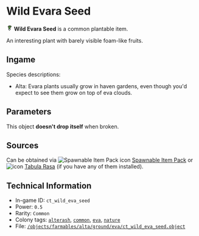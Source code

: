 # Wild Evara Seed

<img src="https://raw.githubusercontent.com/Ceterai/Enternia/main/objects/farmables/alta/ground/eva/icon.png" alt="Wild Evara Seed icon" loading="lazy" height="16px" width="auto" /> **Wild Evara Seed** is a common plantable item.

An interesting plant with barely visible foam-like fruits.

## Ingame

Species descriptions:

- Alta: Evara plants usually grow in haven gardens, even though you'd expect to see them grow on top of eva clouds.

## Parameters

This object **doesn't drop itself** when broken.

## Sources

Can be obtained via <img src="https://raw.githubusercontent.com/Silverfeelin/Starbound-SpawnableItemPack/master/interface/sip/iconSmall.png" alt="Spawnable Item Pack icon" width="18" height="14"/> [Spawnable Item Pack](https://steamcommunity.com/sharedfiles/filedetails/?id=733665104) or <img src="https://steamuserimages-a.akamaihd.net/ugc/263843960696222713/3EC9A7C005541F7D577EBCB8C5736B4EFC9973D6/" alt="icon" width="8" height="12"/> [Tabula Rasa](https://community.playstarbound.com/resources/the-tabula-rasa.3222/) (if you have any of them installed).

## Technical Information

- In-game ID: `ct_wild_eva_seed`
- Power: `0.5`
- Rarity: `Common`
- Colony tags: [`alterash`](https://ceterai.github.io/MyEnternia/Wiki/Tags/Alterash), [`common`](https://ceterai.github.io/MyEnternia/Wiki/Tags/Common), [`eva`](https://ceterai.github.io/MyEnternia/Wiki/Tags/Eva), [`nature`](https://ceterai.github.io/MyEnternia/Wiki/Tags/Nature)
- File: [`/objects/farmables/alta/ground/eva/ct_wild_eva_seed.object`](https://github.com/Ceterai/Enternia/blob/main/objects/farmables/alta/ground/eva/ct_wild_eva_seed.object)
